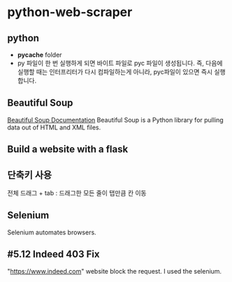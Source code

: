 # python-web-scraper

## python
 -  __pycache__ folder
   - py 파일이 한 번 실행하게 되면 바이트 파일로 pyc 파일이 생성됩니다. 즉, 다음에 실행할 때는 인터프리터가 다시 컴파일하는게 아니라, pyc파일이 있으면 즉시 실행합니다.
   
## Beautiful Soup
[Beautiful Soup Documentation](https://www.crummy.com/software/BeautifulSoup/bs4/doc/)
Beautiful Soup is a Python library for pulling data out of HTML and XML files.

## Build a website with a flask


## 단축키 사용
전체 드래그 + tab : 드래그한 모든 줄이 탭만큼 칸 이동

## Selenium
Selenium automates browsers.

## #5.12 Indeed 403 Fix
"https://www.indeed.com" website block the request. I used the selenium.